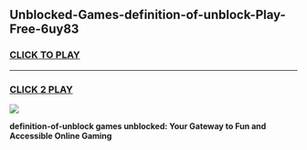 
## Unblocked-Games-definition-of-unblock-Play-Free-6uy83
<h3>
<a href="https://premium76.site?title=definition-of-unblock&ref=20M">CLICK TO PLAY</a></h3>
<hr>

<h3>
<a href="https://premium76.site?title=definition-of-unblock&ref=20M">CLICK 2 PLAY</a>
  
</h3>

<a href="https://premium76.site?title=definition-of-unblock&ref=19M"><img src="https://clearcache.store/games.png"></a>


**definition-of-unblock games unblocked: Your Gateway to Fun and Accessible Online Gaming**
